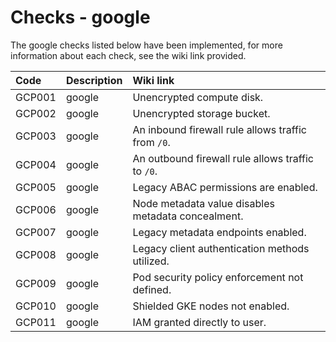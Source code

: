 
# Checks - google

The google checks listed below have been implemented, for more information about each check, see the wiki link provided.

| Code  | Description | Wiki link |
|:-------|:-------------|:----------|
|GCP001|google|Unencrypted compute disk.|[GCP001 Wiki](https://github.com/tfsec/tfsec/wiki/GCP001)|
|GCP002|google|Unencrypted storage bucket.|[GCP002 Wiki](https://github.com/tfsec/tfsec/wiki/GCP002)|
|GCP003|google|An inbound firewall rule allows traffic from `/0`.|[GCP003 Wiki](https://github.com/tfsec/tfsec/wiki/GCP003)|
|GCP004|google|An outbound firewall rule allows traffic to `/0`.|[GCP004 Wiki](https://github.com/tfsec/tfsec/wiki/GCP004)|
|GCP005|google|Legacy ABAC permissions are enabled.|[GCP005 Wiki](https://github.com/tfsec/tfsec/wiki/GCP005)|
|GCP006|google|Node metadata value disables metadata concealment.|[GCP006 Wiki](https://github.com/tfsec/tfsec/wiki/GCP006)|
|GCP007|google|Legacy metadata endpoints enabled.|[GCP007 Wiki](https://github.com/tfsec/tfsec/wiki/GCP007)|
|GCP008|google|Legacy client authentication methods utilized.|[GCP008 Wiki](https://github.com/tfsec/tfsec/wiki/GCP008)|
|GCP009|google|Pod security policy enforcement not defined.|[GCP009 Wiki](https://github.com/tfsec/tfsec/wiki/GCP009)|
|GCP010|google|Shielded GKE nodes not enabled.|[GCP010 Wiki](https://github.com/tfsec/tfsec/wiki/GCP010)|
|GCP011|google|IAM granted directly to user.|[GCP011 Wiki](https://github.com/tfsec/tfsec/wiki/GCP011)|

